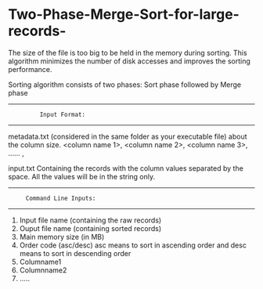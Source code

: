 # Two-Phase-Merge-Sort-for-large-records-

The size of the file is too big to be held in the memory during sorting. This algorithm minimizes the number of disk accesses and improves the sorting performance.

Sorting algorithm consists of two phases: Sort phase followed by Merge phase

------------------------------------------------
             Input Format: 
 ------------------------------------------------
metadata.txt (considered in the same folder as your executable file) about the column size. 
<column name 1>,<size of the column> 
<column name 2>,<size of the column> <column name 3>,<size of the column> 
...... 
<column name n>,<size of the column> 

input.txt 
Containing the records with the column values separated by the space. 
All the values will be in the string only. 

------------------------------------------------
         Command Line Inputs: 
------------------------------------------------
1. Input file name (containing the raw records) 
2. Ouput file name (containing sorted records) 
3. Main  memory size (in MB) 
4. Order code (asc/desc) asc means to sort in ascending order and desc means  to sort in descending order 
5. Columname1 
6. Columnname2
7. ..... 
